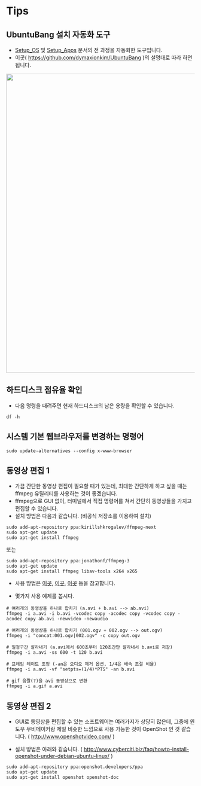 # Tips

## UbuntuBang 설치 자동화 도구
* [Setup_OS](Setup_OS.md) 및 [Setup_Apps](Setup_Apps.md) 문서의 전 과정을 자동화한 도구입니다.
* 이곳( https://github.com/dymaxionkim/UbuntuBang )의 설명대로 따라 하면 됩니다.
<div><img src='https://cloud.githubusercontent.com/assets/12775748/11458100/9000d1e6-96fc-11e5-96a5-0d7cc24c7e91.png' width=800></div>


## 하드디스크 점유율 확인
* 다음 명령을 때려주면 현재 하드디스크의 남은 용량을 확인할 수 있습니다.
```
df -h
```

## 시스템 기본 웹브라우저를 변경하는 명령어
```
sudo update-alternatives --config x-www-browser
```




## 동영상 편집 1

* 가끔 간단한 동영상 편집이 필요할 때가 있는데, 최대한 간단하게 하고 싶을 때는 ffmpeg 유틸리티를 사용하는 것이 좋겠습니다.
* ffmpeg으로 GUI 없이, 터미널에서 직접 명령어를 쳐서 간단히 동영상들을 가지고 편집할 수 있습니다.
* 설치 방법은 다음과 같습니다.  (비공식 저장소를 이용하여 설치)

```
sudo add-apt-repository ppa:kirillshkrogalev/ffmpeg-next
sudo apt-get update
sudo apt-get install ffmpeg
```
또는
```
sudo add-apt-repository ppa:jonathonf/ffmpeg-3
sudo apt-get update
sudo apt-get install ffmpeg libav-tools x264 x265
```

* 사용 방법은 [이곳](http://www.minetech.co.kr/bbs/view.php?id=FREE_BOARD&no=136), [이곳](http://horangi.tistory.com/290), [이곳](http://ffmpeg.org/ffmpeg.html#Video-Options) 등을 참고합니다.

* 몇가지 사용 예제를 봅시다.

```
# 여러개의 동영상을 하나로 합치기 (a.avi + b.avi --> ab.avi)
ffmpeg -i a.avi -i b.avi -vcodec copy -acodec copy -vcodec copy -acodec copy ab.avi -newvideo -newaudio

# 여러개의 동영상을 하나로 합치기 (001.ogv + 002.ogv --> out.ogv)
ffmpeg -i "concat:001.ogv|002.ogv" -c copy out.ogv

# 일정구간 잘라내기 (a.avi에서 600초부터 120초간만 잘라내서 b.avi로 저장)
ffmpeg -i a.avi -ss 600 -t 120 b.avi

# 프레임 레이트 조정 (-an은 오디오 제거 옵션, 1/4은 배속 조절 비율)
ffmpeg -i a.avi -vf "setpts=(1/4)*PTS" -an b.avi

# gif 움짤(?)을 avi 동영상으로 변환
ffmpeg -i a.gif a.avi
```


## 동영상 편집 2

* GUI로 동영상을 편집할 수 있는 소프트웨어는 여러가지가 상당히 많은데, 그중에 윈도우 무비메이커랑 제일 비슷한 느낌으로 사용 가능한 것이 OpenShot 인 것 같습니다. ( http://www.openshotvideo.com/ )

* 설치 방법은 아래와 같습니다. ( http://www.cyberciti.biz/faq/howto-install-openshot-under-debian-ubuntu-linux/ )
```
sudo add-apt-repository ppa:openshot.developers/ppa
sudo apt-get update
sudo apt-get install openshot openshot-doc
```
